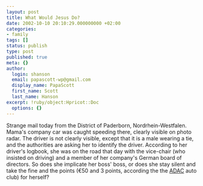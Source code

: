 ```yaml
---
layout: post
title: What Would Jesus Do?
date: 2002-10-10 20:10:29.000000000 +02:00
categories:
- family
tags: []
status: publish
type: post
published: true
meta: {}
author:
  login: shanson
  email: papascott-wp@gmail.com
  display_name: PapaScott
  first_name: Scott
  last_name: Hanson
excerpt: !ruby/object:Hpricot::Doc
  options: {}
---
```

<p>Strange mail today from the District of Paderborn, Nordrhein-Westfalen. Mama's company car was caught speeding there, clearly visible on photo radar. The driver is not clearly visible, except that it is a male wearing a tie, and the authorities are asking her to identify the driver. According to her driver's logbook, she was on the road that day with the vice-chair (who insisted on driving) and a member of her company's German board of directors. So does she implicate her boss' boss, or does she stay silent and take the fine and the points (&euro;50 and 3 points, according the the <a href="http://www.adac.de/Recht_und_Rat/Verkehrssuenden/Verkehrsverstoesse_und_ihre_Auswirkungen/Das_kosten_Verkehrsverstoesse">ADAC</a> auto club) for herself?</p>
